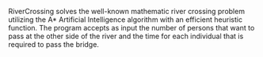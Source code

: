 RiverCrossing solves the well-known mathematic river crossing problem utilizing the A* Artificial Intelligence algorithm with an efficient heuristic function.
The program accepts as input the number of persons that want to pass at the other side of the river and the time for each individual that is required to pass the bridge.

